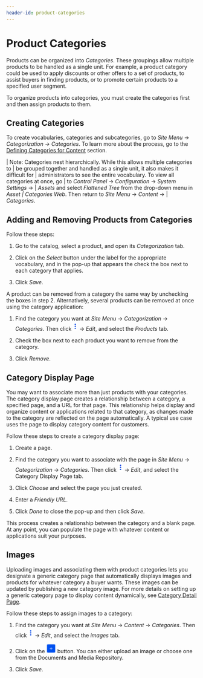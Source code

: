 ```yaml
---
header-id: product-categories
---
```


# Product Categories

Products can be organized into *Categories*. These groupings allow multiple
products to be handled as a single unit. For example, a product category could
be used to apply discounts or other offers to a set of products, to assist
buyers in finding products, or to promote certain products to a specified user
segment.

To organize products into categories, you must create the categories first and
then assign products to them.

## Creating Categories

To create vocabularies, categories and subcategories, go to *Site Menu* &rarr;
*Categorization* &rarr; *Categories*. To learn more about the process, go to the
[Defining Categories for Content](/discover/portal/-/knowledge_base/7-1/defining-categories-for-content)
section.

| Note: Categories nest hierarchically. While this allows multiple categories to
| be grouped together and handled as a single unit, it also makes it difficult for
| administrators to see the entire vocabulary. To view all categories at once, go
| to *Control Panel* &rarr; *Configuration* &rarr; *System Settings* &rarr;
| *Assets* and select *Flattened Tree* from the drop-down menu in *Asset
| Categories Web*. Then return to *Site Menu* &rarr; *Content* &rarr;
| *Categories*.

## Adding and Removing Products from Categories

Follow these steps:

1.  Go to the catalog, select a product, and open its *Categorization* tab.

2.  Click on the *Select* button under the label for the appropriate vocabulary,
    and in the pop-up that appears the check the box next to each category that
    applies.

3.  Click *Save*.

A product can be removed from a category the same way by unchecking the boxes in
step 2. Alternatively, several products can be removed at once using the category
application:

1.  Find the category you want at *Site Menu* &rarr; *Categorization* &rarr;
    *Categories*. Then click ![Options](../../images/icon-options.png)
    &rarr; *Edit*, and select the *Products* tab.

2.  Check the box next to each product you want to remove from the category.

3.  Click *Remove*.

## Category Display Page

You may want to associate more than just products with your categories. The
category display page creates a relationship between a category, a specified
page, and a URL for that page. This relationship helps display and organize
content or applications related to that category, as changes made to the
category are reflected on the page automatically. A typical use case uses the
page to display category content for customers.

Follow these steps to create a category display page:

1.  Create a page.

2.  Find the category you want to associate with the page in *Site Menu* &rarr;
    *Categorization* &rarr; *Categories*. Then click
    ![Options](../../images/icon-options.png) &rarr; *Edit*, and select the
    Category Display Page tab. 

3.  Click *Choose* and select the page you just created.

4.  Enter a *Friendly URL*.

5.  Click *Done* to close the pop-up and then click *Save*.

This process creates a relationship between the category and a blank page. At
any point, you can populate the page with whatever content or applications suit
your purposes.

## Images

Uploading images and associating them with product categories lets you
designate a generic category page that automatically displays images and
products for whatever category a buyer wants. These images can be updated by
publishing a new category image. For more details on setting up a generic
category page to display content dynamically, see 
[Category Detail Page](/web/commerce/documentation/-/knowledge_base/1-0/displaying-category-pages).

Follow these steps to assign images to a category:

1.  Find the category you want at *Site Menu* &rarr; *Content* &rarr;
    *Categories*. Then click ![Options](../../images/icon-options.png)
    &rarr; *Edit*, and select the *images* tab.

2.  Click on the ![Add](../../images/icon-add.png) button. You can either
    upload an image or choose one from the Documents and Media Repository.

3.  Click *Save*.

<!--Need to add material on setting the priority. Highest priority doc is the
one published, but need to see it to document it-->
